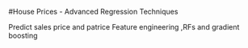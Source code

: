 #House Prices - Advanced Regression Techniques

Predict sales price and patrice Feature engineering ,RFs and gradient boosting
